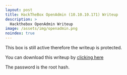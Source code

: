 ```yaml
---
layout: post
title: HackTheBox OpenAdmin (10.10.10.171) Writeup
description: >
  Hackthebox OpenAdmin Writeup
image: /assets/img/openadmin.png
noindex: true
---
```


This box is still active therefore the writeup is protected.

You can download this writeup by [clicking here](/active/pdf/openadmin.pdf)

The password is the root hash.
